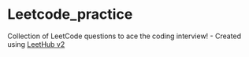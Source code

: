 # Leetcode_practice
Collection of LeetCode questions to ace the coding interview! - Created using [LeetHub v2](https://github.com/arunbhardwaj/LeetHub-2.0)
